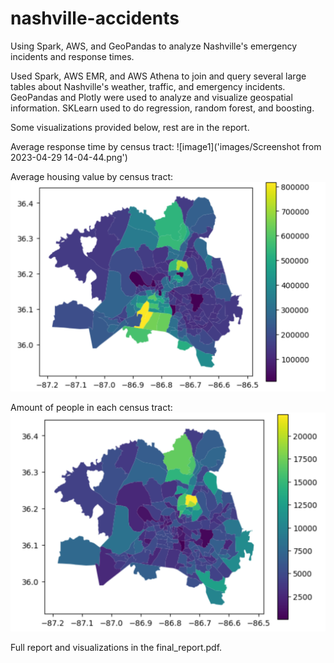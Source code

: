 # nashville-accidents
Using Spark, AWS, and GeoPandas to analyze Nashville's emergency incidents and response times.

Used Spark, AWS EMR, and AWS Athena to join and query several large tables about Nashville's weather, traffic, and emergency incidents.
GeoPandas and Plotly were used to analyze and visualize geospatial information. SKLearn used to do regression, random forest, and boosting.

Some visualizations provided below, rest are in the report.

Average response time by census tract:
![image1]('images/Screenshot from 2023-04-29 14-04-44.png')

Average housing value by census tract:
![image2](images/housingvalue.png)

Amount of people in each census tract:
![image3](images/amountofpeople.png)


Full report and visualizations in the final_report.pdf. 
